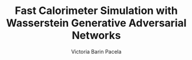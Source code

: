 ---
paperId: 84
author: Victoria Barin Pacela
publicationauthor: Barin Pacela, V.
title: Fast Calorimeter Simulation with Wasserstein Generative Adversarial Networks
pdf: Poster_Barin_Victoria.pdf
poster: --
alt: --
type: Poster
topic: FAT
link: https://research.latinxinai.org/papers/neurips/2019/pdf/Poster_Barin_Victoria.pdf
conference: neurips
year: 2019
tags: neurips-2019
location: Vancouver, Canada
---